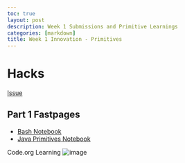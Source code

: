 ```yaml
---
toc: true
layout: post
description: Week 1 Submissions and Primitive Learnings
categories: [markdown]
title: Week 1 Innovation - Primitives
---
```


# Hacks

[Issue](https://github.com/kar722/fastpages/issues/3)

## Part 1 Fastpages

- [Bash Notebook](https://kar722.github.io/fastpages/2022/08/28/Bash-Jupyter-Notebook.html)
- [Java Primitives Notebook](https://kar722.github.io/fastpages/2022/08/28/Java-Primitives-Jupyter-Notebook.html)

Code.org Learning
![image](https://user-images.githubusercontent.com/72475804/187102913-530d2f4e-a113-4064-9e80-520f3957e57e.png)


